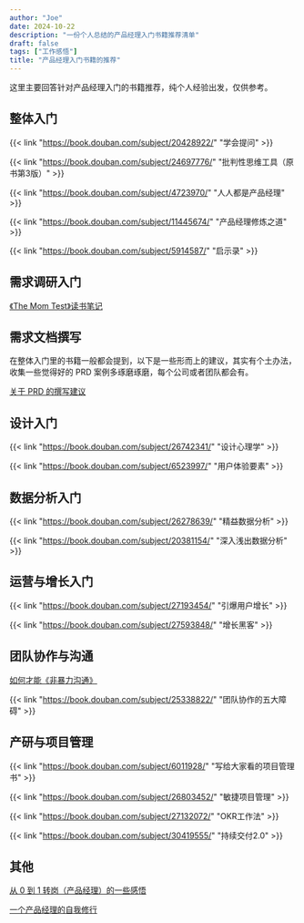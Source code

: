 ```yaml
---
author: "Joe"
date: 2024-10-22
description: "一份个人总结的产品经理入门书籍推荐清单"
draft: false
tags: ["工作感悟"]
title: "产品经理入门书籍的推荐"
---
```


这里主要回答针对产品经理入门的书籍推荐，纯个人经验出发，仅供参考。

## 整体入门

{{< link "https://book.douban.com/subject/20428922/" "学会提问" >}}

{{< link "https://book.douban.com/subject/24697776/" "批判性思维工具（原书第3版）" >}}

{{< link "https://book.douban.com/subject/4723970/" "人人都是产品经理" >}}

{{< link "https://book.douban.com/subject/11445674/" "产品经理修炼之道" >}}

{{< link "https://book.douban.com/subject/5914587/" "启示录" >}}

## 需求调研入门

[《The Mom Test》读书笔记](/posts/the-mom-test-reading-notes)

## 需求文档撰写

在整体入门里的书籍一般都会提到，以下是一些形而上的建议，其实有个土办法，收集一些觉得好的 PRD 案例多琢磨琢磨，每个公司或者团队都会有。

[关于 PRD 的撰写建议](https://houjoe.notion.site/PRD-1278b0838b6880acb410cf2acc37fceb?pvs=4)

## 设计入门

{{< link "https://book.douban.com/subject/26742341/" "设计心理学" >}}

{{< link "https://book.douban.com/subject/6523997/" "用户体验要素" >}}

## 数据分析入门

{{< link "https://book.douban.com/subject/26278639/" "精益数据分析" >}}

{{< link "https://book.douban.com/subject/20381154/" "深入浅出数据分析" >}}

## 运营与增长入门

{{< link "https://book.douban.com/subject/27193454/" "引爆用户增长" >}}

{{< link "https://book.douban.com/subject/27593848/" "增长黑客" >}}

## 团队协作与沟通

[如何才能《非暴力沟通》](/posts/nonviolent-communication-reading-notes) 

{{< link "https://book.douban.com/subject/25338822/" "团队协作的五大障碍" >}}

## 产研与项目管理

{{< link "https://book.douban.com/subject/6011928/" "写给大家看的项目管理书" >}}

{{< link "https://book.douban.com/subject/26803452/" "敏捷项目管理" >}}

{{< link "https://book.douban.com/subject/27132072/" "OKR工作法" >}}

{{< link "https://book.douban.com/subject/30419555/" "持续交付2.0" >}}

## 其他

[从 0 到 1 转岗（产品经理）的一些感悟](/posts/from-customer-service-to-product-manager-insights)

[一个产品经理的自我修行](/posts/product-manager-self-cultivation)